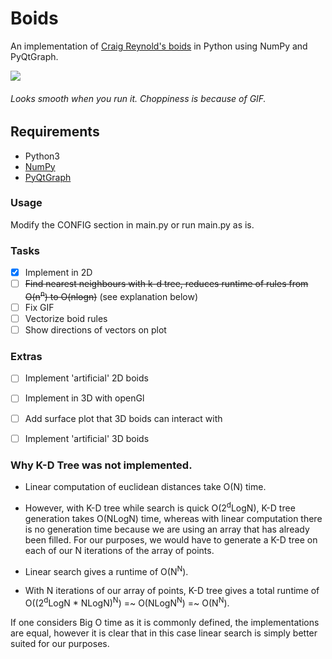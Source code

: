 # Boids
An implementation of [Craig Reynold's boids] in Python using NumPy and PyQtGraph. 

![](boids.gif)
###### Looks smooth when you run it. Choppiness is because of GIF. 

## Requirements
* Python3
* [NumPy]
* [PyQtGraph]

### Usage
Modify the CONFIG section in main.py or run main.py as is. 

### Tasks
 - [x] Implement in 2D
 - [ ] ~~Find nearest neighbours with k-d tree, reduces runtime of rules from O(n<sup>n</sup>) to O(nlogn)~~ (see explanation below) 
 - [ ] Fix GIF
 - [ ] Vectorize boid rules
 - [ ] Show directions of vectors on plot
 
### Extras 
 - [ ] Implement 'artificial' 2D boids
 - [ ] Implement in 3D with openGl
 - [ ] Add surface plot that 3D boids can interact with
 - [ ] Implement 'artificial' 3D boids


### Why K-D Tree was not implemented. 
- Linear computation of euclidean distances take O(N) time. 
- However, with K-D tree while search is quick O(2<sup>d</sup>LogN), K-D tree generation takes O(NLogN) time, whereas with linear computation there is no 
generation time because we are using an array that has already been filled. For our purposes, we would have to generate a K-D tree on each of our N iterations of 
the array of points. 

- Linear search gives a runtime of O(N<sup>N</sup>). 
- With N iterations of our array of points, K-D tree gives a total runtime of O((2<sup>d</sup>LogN * NLogN)<sup>N</sup>) =~ O(NLogN<sup>N</sup>) =~ O(N<sup>N</sup>). 

If one considers Big O time as it is commonly defined, the implementations are equal, however it is clear that in this case linear search is simply better suited for our purposes. 

[Craig Reynold's boids]: https://cs.stanford.edu/people/eroberts/courses/soco/projects/2008-09/modeling-natural-systems/boids.html
[NumPy]: https://numpy.org/
[PyQtGraph]: https://pypi.org/project/pyqtgraph/
